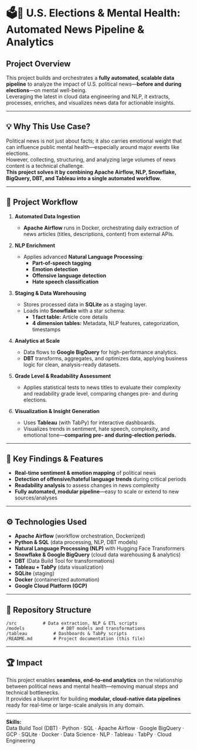 # 🗳️📰 U.S. Elections & Mental Health: Automated News Pipeline & Analytics

## Project Overview

This project builds and orchestrates a **fully automated, scalable data pipeline** to analyze the impact of U.S. political news—**before and during elections**—on mental well-being.  
Leveraging the latest in cloud data engineering and NLP, it extracts, processes, enriches, and visualizes news data for actionable insights.

---

## 💡 Why This Use Case?

Political news is not just about facts; it also carries emotional weight that can influence public mental health—especially around major events like elections.  
However, collecting, structuring, and analyzing large volumes of news content is a technical challenge.  
**This project solves it by combining Apache Airflow, NLP, Snowflake, BigQuery, DBT, and Tableau into a single automated workflow.**

---

## 🔁 Project Workflow

1. **Automated Data Ingestion**
   - **Apache Airflow** runs in Docker, orchestrating daily extraction of news articles (titles, descriptions, content) from external APIs.

2. **NLP Enrichment**
   - Applies advanced **Natural Language Processing**:
     - **Part-of-speech tagging**
     - **Emotion detection**
     - **Offensive language detection**
     - **Hate speech classification**

3. **Staging & Data Warehousing**
   - Stores processed data in **SQLite** as a staging layer.
   - Loads into **Snowflake** with a star schema:
     - **1 fact table:** Article core details
     - **4 dimension tables:** Metadata, NLP features, categorization, timestamps

4. **Analytics at Scale**
   - Data flows to **Google BigQuery** for high-performance analytics.
   - **DBT** transforms, aggregates, and optimizes data, applying business logic for clean, analysis-ready datasets.

5. **Grade Level & Readability Assessment**
   - Applies statistical tests to news titles to evaluate their complexity and readability grade level, comparing changes pre- and during elections.

6. **Visualization & Insight Generation**
   - Uses **Tableau** (with TabPy) for interactive dashboards.
   - Visualizes trends in sentiment, hate speech, complexity, and emotional tone—**comparing pre- and during-election periods.**

---

## 🔬 Key Findings & Features

- **Real-time sentiment & emotion mapping** of political news
- **Detection of offensive/hateful language trends** during critical periods
- **Readability analysis** to assess changes in news complexity
- **Fully automated, modular pipeline**—easy to scale or extend to new sources/analyses

---

## ⚙️ Technologies Used

- **Apache Airflow** (workflow orchestration, Dockerized)
- **Python & SQL** (data processing, NLP, DBT models)
- **Natural Language Processing (NLP)** with Hugging Face Transformers
- **Snowflake & Google BigQuery** (cloud data warehousing & analytics)
- **DBT** (Data Build Tool for transformations)
- **Tableau + TabPy** (data visualization)
- **SQLite** (staging)
- **Docker** (containerized automation)
- **Google Cloud Platform (GCP)**

---

## 📂 Repository Structure

```
/src          # Data extraction, NLP & ETL scripts
/models              # DBT models and transformations
/tableau          # Dashboards & TabPy scripts
/README.md        # Project documentation (this file)
```

---

## 🏆 Impact

This project enables **seamless, end-to-end analytics** on the relationship between political news and mental health—removing manual steps and technical bottlenecks.  
It provides a blueprint for building **modular, cloud-native data pipelines** ready for real-time or large-scale analysis in any domain.

---


**Skills:**  
Data Build Tool (DBT) · Python · SQL · Apache Airflow · Google BigQuery · GCP · SQLite · Docker · Data Science · NLP · Tableau · TabPy · Cloud Engineering
